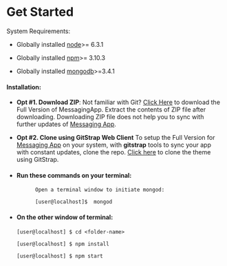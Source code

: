 # Get Started

System Requirements:

* Globally installed [node](https://nodejs.org/en/)&gt;= 6.3.1

* Globally installed [npm](https://www.npmjs.com/)&gt;= 3.10.3

* Globally installed [mongodb](https://docs.mongodb.com/)&gt;=3.4.1

#### Installation:

* **Opt \#1. Download ZIP**: Not familiar with Git? [Click Here](http://gitstrap.com/strapmobile/MessagingApp-Backend/repository/archive.zip) to download the Full Version of MessagingApp. Extract the contents of ZIP file after downloading. Downloading ZIP file does not help you to sync with further updates of [Messaging App](http://market.nativebase.io/view/react-native-messaging-app-with-backend).

* **Opt #2. Clone using GitStrap Web Client**
To setup the Full Version for [Messaging App](http://market.nativebase.io/view/react-native-messaging-app-with-backend) on your system, with **gitstrap** tools to sync your app with constant updates, clone the repo.
[Click here](../front-end/installation/gitstrap-tools.md) to clone the theme using GitStrap.

* #### Run these commands on your terminal:

    ```
          Open a terminal window to initiate mongod:

          [user@localhost]$  mongod
    ```

* #### On the other window of terminal:

    ```
    [user@localhost] $ cd <folder-name>

    [user@localhost] $ npm install

    [user@localhost] $ npm start
    ```
